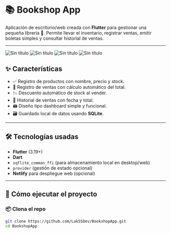 # 📚 Bookshop App

Aplicación de escritorio/web creada con **Flutter** para gestionar una pequeña librería 📖. Permite llevar el inventario, registrar ventas, emitir boletas simples y consultar historial de ventas.

---

![Sin título](https://github.com/user-attachments/assets/7f39d265-7aba-4864-b60f-2f82d7e99afd)
![Sin título](https://github.com/user-attachments/assets/1c9da484-3685-40e6-8dce-69fdeb560ac0)
![Sin título](https://github.com/user-attachments/assets/9261dd89-9aa7-4c75-b527-1e2a41f57d21)
![Sin título](https://github.com/user-attachments/assets/19e582bf-c67a-4d2f-8044-b8cc7eb2a5be)

## ✨ Características

- ✅ Registro de productos con nombre, precio y stock.
- 🛒 Registro de ventas con cálculo automático del total.
- 📉 Descuento automático de stock al vender.
- 🧾 Historial de ventas con fecha y total.
- 🖨️ Diseño tipo dashboard simple y funcional.
- 🗃️ Guardado local de datos usando **SQLite**.

---

## 🛠️ Tecnologías usadas

- **Flutter** (3.19+)
- **Dart**
- `sqflite_common_ffi` (para almacenamiento local en desktop/web)
- `provider` (gestión de estado opcional)
- **Netlify** para despliegue web (opcional)

---

## 🚀 Cómo ejecutar el proyecto

### 📦 Clona el repo

```bash
git clone https://github.com/LakSSDev/BookshopApp.git
cd BookshopApp


